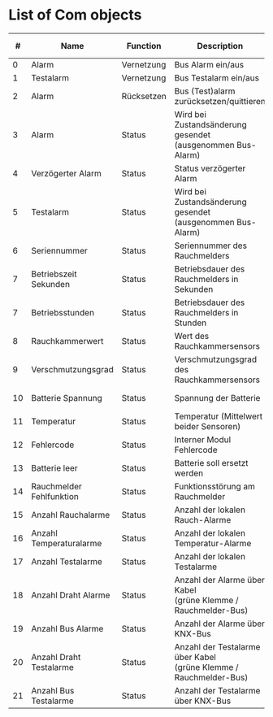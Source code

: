 # List of Com objects

| #  | Name                     | Function   | Description                                                          | Length  | Flags<br>(crtwui) | DPT    |
|----|--------------------------|------------|----------------------------------------------------------------------|---------|-------------------|--------|
| 0  | Alarm                    | Vernetzung | Bus Alarm ein/aus                                                    | 1 bit   | cwt               | 1.005  |
| 1  | Testalarm                | Vernetzung | Bus Testalarm ein/aus                                                | 1 bit   | cwt               | 1.001  |
| 2  | Alarm                    | Rücksetzen | Bus (Test)alarm zurücksetzen/quittieren                              | 1 bit   | cwt               | 1.001  |
| 3  | Alarm                    | Status     | Wird bei Zustandsänderung gesendet<br>(ausgenommen Bus-Alarm)        | 1 bit   | crt               | 1.005  |
| 4  | Verzögerter Alarm        | Status     | Status verzögerter Alarm                                             | 1 bit   | crt               | 1.011  |
| 5  | Testalarm                | Status     | Wird bei Zustandsänderung gesendet<br>(ausgenommen Bus-Alarm)        | 1 bit   | crt               | 1.011  |
| 6  | Seriennummer             | Status     | Seriennummer des Rauchmelders                                        | 4 bytes | crt               | 12.xxx |
| 7  | Betriebszeit Sekunden    | Status     | Betriebsdauer des Rauchmelders in Sekunden                           | 4 bytes | crt               | 12.100 |
| 7  | Betriebsstunden          | Status     | Betriebsdauer des Rauchmelders in Stunden                            | 2 bytes | crt               | 7.007  |
| 8  | Rauchkammerwert          | Status     | Wert des Rauchkammersensors                                          | 2 bytes | crt               | 9.020  |
| 9  | Verschmutzungsgrad       | Status     | Verschmutzungsgrad des Rauchkammersensors                            | 1 byte  | crt               | 5.010  |
| 10 | Batterie Spannung        | Status     | Spannung der Batterie                                                | 2 bytes | crt               | 9.020  |
| 11 | Temperatur               | Status     | Temperatur (Mittelwert beider Sensoren)                              | 2 bytes | crt               | 9.001  |
| 12 | Fehlercode               | Status     | Interner Modul Fehlercode                                            | 1 byte  | crt               | 5.010  |
| 13 | Batterie leer            | Status     | Batterie soll ersetzt werden                                         | 1 bit   | crt               | 1.011  |
| 14 | Rauchmelder Fehlfunktion | Status     | Funktionsstörung am Rauchmelder                                      | 1 bit   | crt               | 1.011  |
| 15 | Anzahl Rauchalarme       | Status     | Anzahl der lokalen Rauch-Alarme                                      | 1 byte  | crt               | 5.010  |
| 16 | Anzahl Temperaturalarme  | Status     | Anzahl der lokalen Temperatur-Alarme                                 | 1 byte  | crt               | 5.010  |
| 17 | Anzahl Testalarme        | Status     | Anzahl der lokalen Testalarme                                        | 1 byte  | crt               | 5.010  |
| 18 | Anzahl Draht Alarme      | Status     | Anzahl der Alarme über Kabel<br>(grüne Klemme / Rauchmelder-Bus)     | 1 byte  | crt               | 5.010  |
| 19 | Anzahl Bus Alarme        | Status     | Anzahl der Alarme über KNX-Bus                                       | 1 byte  | crt               | 5.010  |
| 20 | Anzahl Draht Testalarme  | Status     | Anzahl der Testalarme über Kabel<br>(grüne Klemme / Rauchmelder-Bus) | 1 byte  | crt               | 5.010  |
| 21 | Anzahl Bus Testalarme    | Status     | Anzahl der Testalarme über KNX-Bus                                   | 1 byte  | crt               | 5.010  |